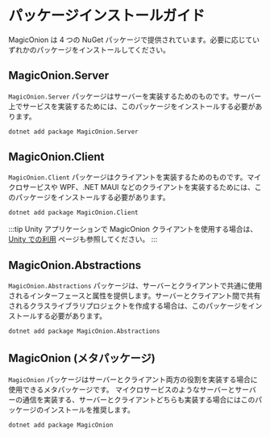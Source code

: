 # パッケージインストールガイド

MagicOnion は 4 つの NuGet パッケージで提供されています。必要に応じていずれかのパッケージをインストールしてください。

## MagicOnion.Server
`MagicOnion.Server` パッケージはサーバーを実装するためのものです。サーバー上でサービスを実装するためには、このパッケージをインストールする必要があります。

```bash
dotnet add package MagicOnion.Server
```

## MagicOnion.Client
`MagicOnion.Client` パッケージはクライアントを実装するためのものです。マイクロサービスや WPF、.NET MAUI などのクライアントを実装するためには、このパッケージをインストールする必要があります。

```bash
dotnet add package MagicOnion.Client
```

:::tip
Unity アプリケーションで MagicOnion クライアントを使用する場合は、[Unity での利用](unity) ページも参照してください。
:::

## MagicOnion.Abstractions
`MagicOnion.Abstractions` パッケージは、サーバーとクライアントで共通に使用されるインターフェースと属性を提供します。サーバーとクライアント間で共有されるクラスライブラリプロジェクトを作成する場合は、このパッケージをインストールする必要があります。

```bash
dotnet add package MagicOnion.Abstractions
```

## MagicOnion (メタパッケージ)
`MagicOnion` パッケージはサーバーとクライアント両方の役割を実装する場合に使用できるメタパッケージです。
マイクロサービスのようなサーバーとサーバーの通信を実装する、サーバーとクライアントどちらも実装する場合にはこのパッケージのインストールを推奨します。

```bash
dotnet add package MagicOnion
```
